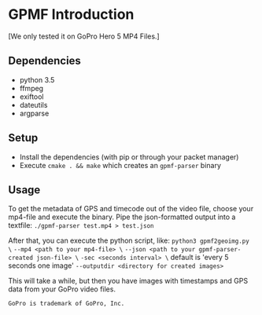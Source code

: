 # GPMF Introduction

[We only tested it on GoPro Hero 5 MP4 Files.]

## Dependencies
* python 3.5
* ffmpeg
* exiftool
* dateutils
* argparse

## Setup
* Install the dependencies (with pip or through your packet manager)
* Execute `cmake . && make` which creates an `gpmf-parser` binary

## Usage
To get the metadata of GPS and timecode out of the video file, choose your 
mp4-file and execute the binary. Pipe the json-formatted output into a textfile:
`./gpmf-parser test.mp4 > test.json`

After that, you can execute the python script, like:
`python3 gpmf2geoimg.py \`
  `--mp4 <path to your mp4-file> \`
  `--json <path to your gpmf-parser-created json-file> \`
  `-sec <seconds interval> \` default is 'every 5 seconds one image'
  `--outputdir <directory for created images>`

This will take a while, but then you have images with timestamps and GPS data 
from your GoPro video files.

```
GoPro is trademark of GoPro, Inc.
```

